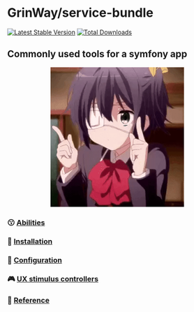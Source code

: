 GrinWay/service-bundle
======
[![Latest Stable Version](https://poser.pugx.org/GrinWay/service-bundle/v)](//packagist.org/packages/GrinWay/service-bundle)
[![Total Downloads](https://poser.pugx.org/GrinWay/service-bundle/downloads)](//packagist.org/packages/GrinWay/service-bundle)

<h2>Commonly used tools for a symfony app</h2>

<p align="center">
  <img alt="dance gif" src="https://github.com/GrinWay/service-bundle/blob/main/docs/media/gif/anime.gif" />
</p>

### 😗 [Abilities](https://github.com/GrinWay/service-bundle/blob/main/docs/abilities.md)

### 🔰 [Installation](https://github.com/GrinWay/service-bundle/blob/main/docs/installation.md)

### 📝 [Configuration](https://github.com/GrinWay/service-bundle/blob/main/docs/configuration.md)

### 🎮 [UX stimulus controllers](https://github.com/GrinWay/service-bundle/blob/main/docs/ux-stimulus-controllers.md)

### 🔗 [Reference](https://github.com/GrinWay/service-bundle/blob/main/docs/reference.md)
